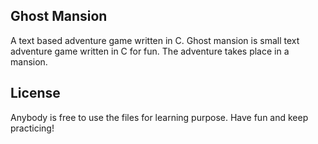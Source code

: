 ## Ghost Mansion
A text based adventure game written in C.
Ghost mansion is small text adventure game written in C for fun. 
The adventure takes place in a mansion.

## License

Anybody is free to use the files for learning purpose.
Have fun and keep practicing!
